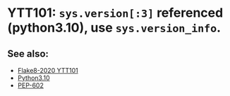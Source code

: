 # YTT101: `sys.version[:3]` referenced (python3.10), use `sys.version_info`.

## See also:

* [Flake8-2020 YTT101](https://github.com/asottile-archive/flake8-2020)
* [Python3.10](https://github.com/asottile/python3.10)
* [PEP-602](https://peps.python.org/pep-0602/)
